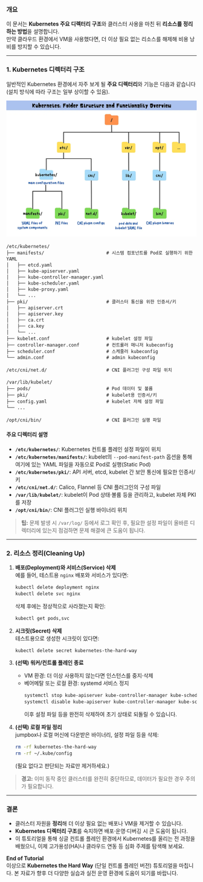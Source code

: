 ### 개요

이 문서는  **Kubernetes 주요 디렉터리 구조**와 클러스터 사용을 마친 뒤 **리소스를 정리하는 방법**을 설명합니다.  
만약 클라우드 환경에서 VM을 사용했다면, 더 이상 필요 없는 리소스를 해제해 비용 낭비를 방지할 수 있습니다.

---

### 1. Kubernetes 디렉터리 구조

일반적인 Kubernetes 환경에서 자주 보게 될 **주요 디렉터리**와 기능은 다음과 같습니다(설치 방식에 따라 구조는 일부 상이할 수 있음).

![alt text](image-1.png)

```
/etc/kubernetes/
├── manifests/                       # 시스템 컴포넌트를 Pod로 실행하기 위한 YAML
│   ├── etcd.yaml
│   ├── kube-apiserver.yaml
│   ├── kube-controller-manager.yaml
│   ├── kube-scheduler.yaml
│   ├── kube-proxy.yaml
│   └── ...
├── pki/                             # 클러스터 통신을 위한 인증서/키
│   ├── apiserver.crt
│   ├── apiserver.key
│   ├── ca.crt
│   ├── ca.key
│   └── ...
├── kubelet.conf                     # kubelet 설정 파일
├── controller-manager.conf          # 컨트롤러 매니저 kubeconfig
├── scheduler.conf                   # 스케줄러 kubeconfig
└── admin.conf                       # admin kubeconfig

/etc/cni/net.d/                      # CNI 플러그인 구성 파일 위치

/var/lib/kubelet/
├── pods/                            # Pod 데이터 및 볼륨
├── pki/                             # kubelet용 인증서/키
├── config.yaml                      # kubelet 자체 설정 파일
└── ...

/opt/cni/bin/                        # CNI 플러그인 실행 파일
```

#### 주요 디렉터리 설명

- **`/etc/kubernetes/`**: Kubernetes 컨트롤 플레인 설정 파일이 위치
- **`/etc/kubernetes/manifests/`**: kubelet의 `--pod-manifest-path` 옵션을 통해 여기에 있는 YAML 파일을 자동으로 Pod로 실행(Static Pod)
- **`/etc/kubernetes/pki/`**: API 서버, etcd, kubelet 간 보안 통신에 필요한 인증서/키
- **`/etc/cni/net.d/`**: Calico, Flannel 등 CNI 플러그인의 구성 파일
- **`/var/lib/kubelet/`**: kubelet이 Pod 상태·볼륨 등을 관리하고, kubelet 자체 PKI를 저장
- **`/opt/cni/bin/`**: CNI 플러그인 실행 바이너리 위치

> **팁:** 문제 발생 시 `/var/log/` 등에서 로그 확인 후, 필요한 설정 파일이 올바른 디렉터리에 있는지 점검하면 문제 해결에 큰 도움이 됩니다.

---

### 2. 리소스 정리(Cleaning Up)

1. **배포(Deployment)와 서비스(Service) 삭제**  
   예를 들어, 테스트용 `nginx` 배포와 서비스가 있다면:
   ```bash
   kubectl delete deployment nginx
   kubectl delete svc nginx
   ```
   삭제 후에는 정상적으로 사라졌는지 확인:
   ```bash
   kubectl get pods,svc
   ```

2. **시크릿(Secret) 삭제**  
   테스트용으로 생성한 시크릿이 있다면:
   ```bash
   kubectl delete secret kubernetes-the-hard-way
   ```

3. **(선택) 워커/컨트롤 플레인 종료**
    - VM 환경: 더 이상 사용하지 않는다면 인스턴스를 중지·삭제
    - 베어메탈 또는 로컬 환경: systemd 서비스 정지
      ```bash
      systemctl stop kube-apiserver kube-controller-manager kube-scheduler kubelet kube-proxy containerd etcd
      systemctl disable kube-apiserver kube-controller-manager kube-scheduler kubelet kube-proxy containerd etcd
      ```
      이후 설정 파일 등을 완전히 삭제하여 초기 상태로 되돌릴 수 있습니다.

4. **(선택) 로컬 파일 정리**  
   jumpbox나 로컬 머신에 다운받은 바이너리, 설정 파일 등을 삭제:
   ```bash
   rm -rf kubernetes-the-hard-way
   rm -rf ~/.kube/config
   ```
   (필요 없다고 판단되는 자료만 제거하세요.)

> **경고:** 이미 동작 중인 클러스터를 완전히 중단하므로, 데이터가 필요한 경우 주의가 필요합니다.

---


### 결론

- 클러스터 자원을 **정리**해 더 이상 필요 없는 배포나 VM을 제거할 수 있습니다.
- **Kubernetes 디렉터리 구조**를 숙지하면 배포·운영·디버깅 시 큰 도움이 됩니다.
- 이 튜토리얼을 통해 싱글 컨트롤 플레인 환경에서 Kubernetes를 올리는 전 과정을 배웠으니, 이제 고가용성(HA)나 클라우드 연동 등 심화 주제를 탐색해 보세요.

**End of Tutorial**  
이상으로 **Kubernetes the Hard Way** (단일 컨트롤 플레인 버전) 튜토리얼을 마칩니다. 본 자료가 향후 더 다양한 실습과 실전 운영 환경에 도움이 되기를 바랍니다.





